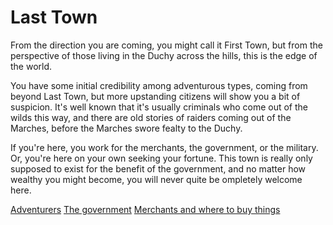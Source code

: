 # Last Town

From the direction you are coming, you might call it First Town, but from the perspective of those living in the Duchy across the hills, this is the edge of the world.

You have some initial credibility among adventurous types, coming from beyond Last Town, but more upstanding citizens will show you a bit of suspicion. It's well known that it's usually criminals who come out of the wilds this way, and there are old stories of raiders coming out of the Marches, before the Marches swore fealty to the Duchy.

If you're here, you work for the merchants, the government, or the military. Or, you're here on your own seeking your fortune. This town is really only supposed to exist for the benefit of the government, and no matter how wealthy you might become, you will never quite be ompletely welcome here.

[Adventurers](./adventurers.md)
[The government](./government.md)
[Merchants and where to buy things](./merchants.md)